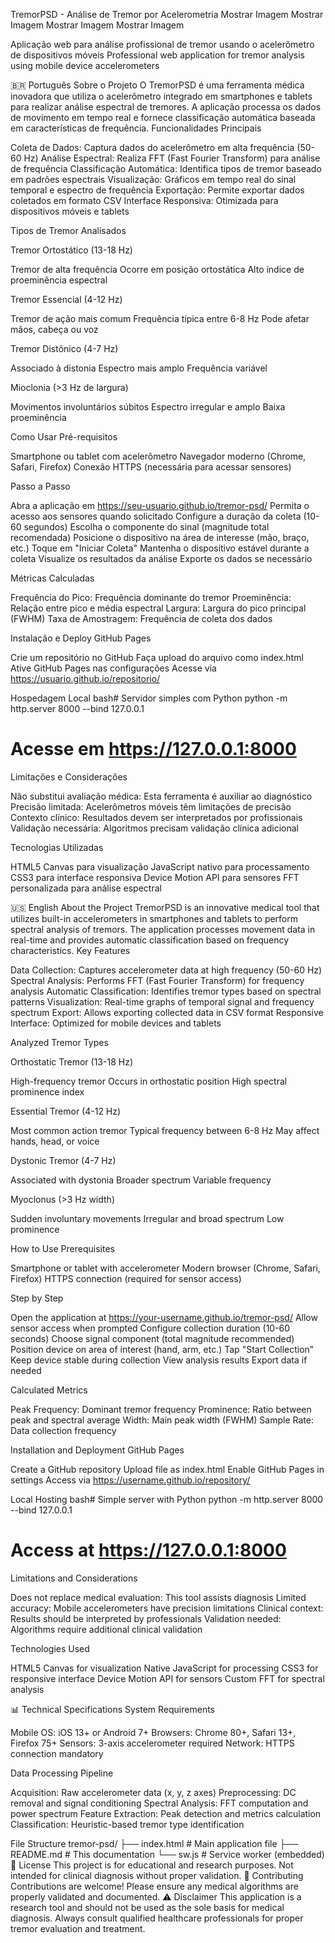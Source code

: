 TremorPSD - Análise de Tremor por Acelerometria
Mostrar Imagem Mostrar Imagem Mostrar Imagem Mostrar Imagem

Aplicação web para análise profissional de tremor usando o acelerômetro de dispositivos móveis
Professional web application for tremor analysis using mobile device accelerometers

🇧🇷 Português
Sobre o Projeto
O TremorPSD é uma ferramenta médica inovadora que utiliza o acelerômetro integrado em smartphones e tablets para realizar análise espectral de tremores. A aplicação processa os dados de movimento em tempo real e fornece classificação automática baseada em características de frequência.
Funcionalidades Principais

Coleta de Dados: Captura dados do acelerômetro em alta frequência (50-60 Hz)
Análise Espectral: Realiza FFT (Fast Fourier Transform) para análise de frequência
Classificação Automática: Identifica tipos de tremor baseado em padrões espectrais
Visualização: Gráficos em tempo real do sinal temporal e espectro de frequência
Exportação: Permite exportar dados coletados em formato CSV
Interface Responsiva: Otimizada para dispositivos móveis e tablets

Tipos de Tremor Analisados

Tremor Ortostático (13-18 Hz)

Tremor de alta frequência
Ocorre em posição ortostática
Alto índice de proeminência espectral


Tremor Essencial (4-12 Hz)

Tremor de ação mais comum
Frequência típica entre 6-8 Hz
Pode afetar mãos, cabeça ou voz


Tremor Distônico (4-7 Hz)

Associado à distonia
Espectro mais amplo
Frequência variável


Mioclonia (>3 Hz de largura)

Movimentos involuntários súbitos
Espectro irregular e amplo
Baixa proeminência



Como Usar
Pré-requisitos

Smartphone ou tablet com acelerômetro
Navegador moderno (Chrome, Safari, Firefox)
Conexão HTTPS (necessária para acessar sensores)

Passo a Passo

Abra a aplicação em https://seu-usuario.github.io/tremor-psd/
Permita o acesso aos sensores quando solicitado
Configure a duração da coleta (10-60 segundos)
Escolha o componente do sinal (magnitude total recomendada)
Posicione o dispositivo na área de interesse (mão, braço, etc.)
Toque em "Iniciar Coleta"
Mantenha o dispositivo estável durante a coleta
Visualize os resultados da análise
Exporte os dados se necessário

Métricas Calculadas

Frequência do Pico: Frequência dominante do tremor
Proeminência: Relação entre pico e média espectral
Largura: Largura do pico principal (FWHM)
Taxa de Amostragem: Frequência de coleta dos dados

Instalação e Deploy
GitHub Pages

Crie um repositório no GitHub
Faça upload do arquivo como index.html
Ative GitHub Pages nas configurações
Acesse via https://usuario.github.io/repositorio/

Hospedagem Local
bash# Servidor simples com Python
python -m http.server 8000 --bind 127.0.0.1

# Acesse em https://127.0.0.1:8000
Limitações e Considerações

Não substitui avaliação médica: Esta ferramenta é auxiliar ao diagnóstico
Precisão limitada: Acelerômetros móveis têm limitações de precisão
Contexto clínico: Resultados devem ser interpretados por profissionais
Validação necessária: Algoritmos precisam validação clínica adicional

Tecnologias Utilizadas

HTML5 Canvas para visualização
JavaScript nativo para processamento
CSS3 para interface responsiva
Device Motion API para sensores
FFT personalizada para análise espectral


🇺🇸 English
About the Project
TremorPSD is an innovative medical tool that utilizes built-in accelerometers in smartphones and tablets to perform spectral analysis of tremors. The application processes movement data in real-time and provides automatic classification based on frequency characteristics.
Key Features

Data Collection: Captures accelerometer data at high frequency (50-60 Hz)
Spectral Analysis: Performs FFT (Fast Fourier Transform) for frequency analysis
Automatic Classification: Identifies tremor types based on spectral patterns
Visualization: Real-time graphs of temporal signal and frequency spectrum
Export: Allows exporting collected data in CSV format
Responsive Interface: Optimized for mobile devices and tablets

Analyzed Tremor Types

Orthostatic Tremor (13-18 Hz)

High-frequency tremor
Occurs in orthostatic position
High spectral prominence index


Essential Tremor (4-12 Hz)

Most common action tremor
Typical frequency between 6-8 Hz
May affect hands, head, or voice


Dystonic Tremor (4-7 Hz)

Associated with dystonia
Broader spectrum
Variable frequency


Myoclonus (>3 Hz width)

Sudden involuntary movements
Irregular and broad spectrum
Low prominence



How to Use
Prerequisites

Smartphone or tablet with accelerometer
Modern browser (Chrome, Safari, Firefox)
HTTPS connection (required for sensor access)

Step by Step

Open the application at https://your-username.github.io/tremor-psd/
Allow sensor access when prompted
Configure collection duration (10-60 seconds)
Choose signal component (total magnitude recommended)
Position device on area of interest (hand, arm, etc.)
Tap "Start Collection"
Keep device stable during collection
View analysis results
Export data if needed

Calculated Metrics

Peak Frequency: Dominant tremor frequency
Prominence: Ratio between peak and spectral average
Width: Main peak width (FWHM)
Sample Rate: Data collection frequency

Installation and Deployment
GitHub Pages

Create a GitHub repository
Upload file as index.html
Enable GitHub Pages in settings
Access via https://username.github.io/repository/

Local Hosting
bash# Simple server with Python
python -m http.server 8000 --bind 127.0.0.1

# Access at https://127.0.0.1:8000
Limitations and Considerations

Does not replace medical evaluation: This tool assists diagnosis
Limited accuracy: Mobile accelerometers have precision limitations
Clinical context: Results should be interpreted by professionals
Validation needed: Algorithms require additional clinical validation

Technologies Used

HTML5 Canvas for visualization
Native JavaScript for processing
CSS3 for responsive interface
Device Motion API for sensors
Custom FFT for spectral analysis


📊 Technical Specifications
System Requirements

Mobile OS: iOS 13+ or Android 7+
Browsers: Chrome 80+, Safari 13+, Firefox 75+
Sensors: 3-axis accelerometer required
Network: HTTPS connection mandatory

Data Processing Pipeline

Acquisition: Raw accelerometer data (x, y, z axes)
Preprocessing: DC removal and signal conditioning
Spectral Analysis: FFT computation and power spectrum
Feature Extraction: Peak detection and metrics calculation
Classification: Heuristic-based tremor type identification

File Structure
tremor-psd/
├── index.html          # Main application file
├── README.md           # This documentation
└── sw.js               # Service worker (embedded)
📄 License
This project is for educational and research purposes. Not intended for clinical diagnosis without proper validation.
🤝 Contributing
Contributions are welcome! Please ensure any medical algorithms are properly validated and documented.
⚠️ Disclaimer
This application is a research tool and should not be used as the sole basis for medical diagnosis. Always consult qualified healthcare professionals for proper tremor evaluation and treatment.
